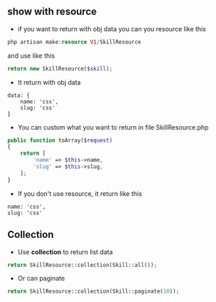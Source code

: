 ## show with resource

-   if you want to return with obj data you can you resource like this

```php
php artisan make:resource V1/SkillResource
```

and use like this

```php
return new SkillResource($skill);
```

-   It return with obj data

```
data: {
    name: 'css',
    slug: 'css'
}
```

-   You can custom what you want to return in file SkillResource.php

```php
public function toArray($request)
{
    return [
        'name' => $this->name,
        'slug' => $this->slug,
    ];
}
```

-   If you don't use resource, it return like this

```
name: 'css',
slug: 'css'
```

## Collection

-   Use **collection** to return list data

```php
return SkillResource::collection(Skill::all());
```

-   Or can paginate

```php
return SkillResource::collection(Skill::paginate(10));
```
